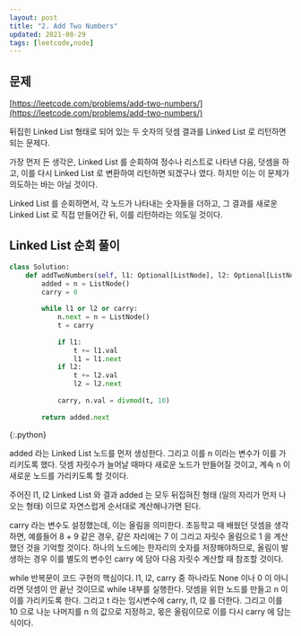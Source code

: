 ```yaml
---
layout: post
title: "2. Add Two Numbers"
updated: 2021-08-29
tags: [leetcode,node]
---
```


## 문제

[https://leetcode.com/problems/add-two-numbers/](https://leetcode.com/problems/add-two-numbers/)

뒤집힌 Linked List 형태로 되어 있는 두 숫자의 덧셈 결과를 Linked List 로 리턴하면 되는 문제다.

가장 먼저 든 생각은, Linked List 를 순회하여 정수나 리스트로 나타낸 다음, 덧셈을 하고, 이를 다시 Linked List 로 변환하여 리턴하면 되겠구나 였다. 하지만 이는 이 문제가 의도하는 바는 아닐 것이다.

Linked List 를 순회하면서, 각 노드가 나타내는 숫자들을 더하고, 그 결과를 새로운 Linked List 로 직접 만들어간 뒤, 이를 리턴하라는 의도일 것이다.

## Linked List 순회 풀이

```py
class Solution:
    def addTwoNumbers(self, l1: Optional[ListNode], l2: Optional[ListNode]) -> Optional[ListNode]:
        added = n = ListNode()
        carry = 0
        
        while l1 or l2 or carry:
            n.next = n = ListNode()
            t = carry
            
            if l1:
                t += l1.val
                l1 = l1.next
            if l2:
                t += l2.val
                l2 = l2.next
                
            carry, n.val = divmod(t, 10)
            
        return added.next
```
{:.python}

added 라는 Linked List 노드를 먼저 생성한다. 그리고 이를 n 이라는 변수가 이를 가리키도록 했다. 덧셈 자릿수가 늘어날 때마다 새로운 노드가 만들어질 것이고, 계속 n 이 새로운 노드를 가리키도록 할 것이다.

주어진 l1, l2 Linked List 와 결과 added 는 모두 뒤집혀진 형태 (일의 자리가 먼저 나오는 형태) 이므로 자연스럽게 순서대로 계산해나가면 된다.

carry 라는 변수도 설정했는데, 이는 올림을 의미한다. 초등학교 때 배웠던 덧셈을 생각하면, 예를들어 8 + 9 같은 경우, 같은 자리에는 7 이 그리고 자릿수 올림으로 1 을 계산했던 것을 기억할 것이다. 하나의 노드에는 한자리의 숫자를 저장해야하므로, 올림이 발생하는 경우 이를 별도의 변수인 carry 에 담아 다음 자릿수 계산할 때 참조할 것이다.

while 반복문이 코드 구현의 핵심이다. l1, l2, carry 중 하나라도 None 이나 0 이 아니라면 덧셈이 안 끝난 것이므로 while 내부를 실행한다. 덧셈을 위한 노드를 만들고 n 이 이를 가리키도록 한다. 그리고 t 라는 임시변수에 carry, l1, l2 를 더한다. 그리고 이를 10 으로 나눈 나머지를 n 의 값으로 지정하고, 몫은 올림이므로 이를 다시 carry 에 담는 식이다.